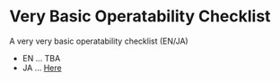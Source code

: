 # Very Basic Operatability Checklist

A very very basic operatability checklist (EN/JA)

* EN ... TBA
* JA ... [Here](ja/)


